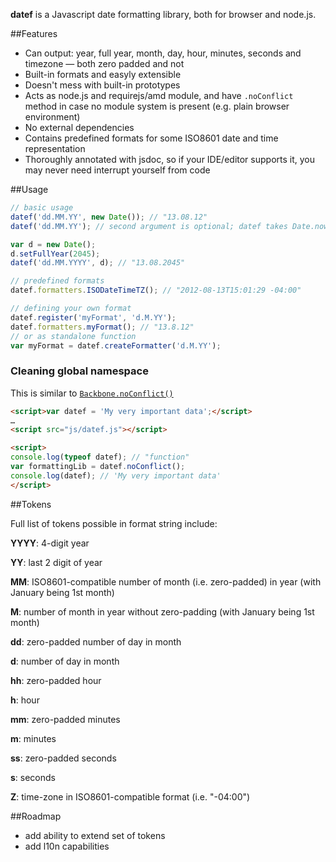 **datef** is a Javascript date formatting library, both for browser and node.js.

##Features

* Can output: year, full year, month, day, hour, minutes, seconds and timezone — both zero padded and not
* Built-in formats and easyly extensible
* Doesn't mess with built-in prototypes
* Acts as node.js and requirejs/amd module, and have  `.noConflict` method in case no module system is present (e.g. plain browser environment)
* No external dependencies
* Contains predefined formats for some ISO8601 date and time representation
* Thoroughly annotated with jsdoc, so if your IDE/editor supports it, you may never need interrupt yourself from code

##Usage

```javascript
// basic usage
datef('dd.MM.YY', new Date()); // "13.08.12"
datef('dd.MM.YY'); // second argument is optional; datef takes Date.now() if no date is provided

var d = new Date();
d.setFullYear(2045);
datef('dd.MM.YYYY', d); // "13.08.2045"

// predefined formats
datef.formatters.ISODateTimeTZ(); // "2012-08-13T15:01:29 -04:00"

// defining your own format
datef.register('myFormat', 'd.M.YY');
datef.formatters.myFormat(); // "13.8.12"
// or as standalone function
var myFormat = datef.createFormatter('d.M.YY');
```

### Cleaning global namespace
This is similar to [`Backbone.noConflict()`](http://backbonejs.org/#Utility-noConflict)
```html
<script>var datef = 'My very important data';</script>
…
<script src="js/datef.js"></script>

<script>
console.log(typeof datef); // "function"
var formattingLib = datef.noConflict();
console.log(datef); // 'My very important data'
</script>
```

##Tokens

Full list of tokens possible in format string include:

**YYYY**: 4-digit year

**YY**: last 2 digit of year

**MM**: ISO8601-compatible number of month (i.e. zero-padded) in year (with January being 1st month)

**M**: number of month in year without zero-padding (with January being 1st month)

**dd**: zero-padded number of day in month

**d**: number of day in month

**hh**: zero-padded hour

**h**: hour

**mm**: zero-padded minutes

**m**: minutes

**ss**: zero-padded seconds

**s**: seconds

**Z**: time-zone in ISO8601-compatible format (i.e. "-04:00")

##Roadmap

* add ability to extend set of tokens
* add l10n capabilities